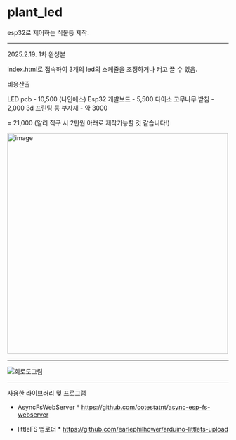 # plant_led
esp32로 제어하는 식물등 제작.

--------
2025.2.19. 1차 완성본

index.html로 접속하여 3개의 led의 스케쥴을 조정하거나 켜고 끌 수 있음.

비용산출

LED pcb - 10,500 (나인에스)
Esp32 개발보드 - 5,500
다이소 고무나무 받침 - 2,000
3d 프린팅 등 부자재 - 약 3000

= 21,000
(알리 직구 시 2만원 아래로 제작가능할 것 같습니다!)

<img width="502" alt="image" src="https://github.com/user-attachments/assets/08f3a5e7-ba10-4d11-9982-bec601e6fbff" />



--------
![회로도그림](https://github.com/user-attachments/assets/62eaf7f4-a23c-48dd-bfca-9602943d7fe0)


-------
사용한 라이브러리 및 프로그램

* AsyncFsWebServer *
https://github.com/cotestatnt/async-esp-fs-webserver

* littleFS 업로더 *
https://github.com/earlephilhower/arduino-littlefs-upload


